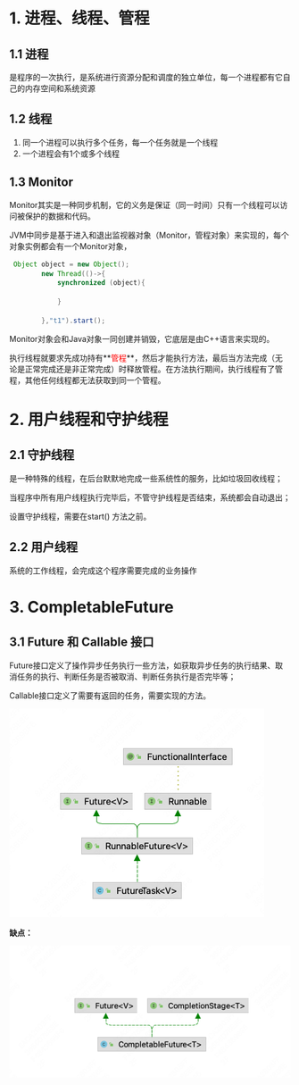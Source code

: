 # 1. 进程、线程、管程

## 1.1 进程

是程序的一次执行，是系统进行资源分配和调度的独立单位，每一个进程都有它自己的内存空间和系统资源





## 1.2 线程

1. 同一个进程可以执行多个任务，每一个任务就是一个线程
2. 一个进程会有1个或多个线程



## 1.3 Monitor

Monitor其实是一种同步机制，它的义务是保证（同一时间）只有一个线程可以访问被保护的数据和代码。

JVM中同步是基于进入和退出监视器对象（Monitor，管程对象）来实现的，每个对象实例都会有一个Monitor对象，

```java
 Object object = new Object();
        new Thread(()->{
            synchronized (object){

            }

        },"t1").start();
```

Monitor对象会和Java对象一同创建并销毁，它底层是由C++语言来实现的。

执行线程就要求先成功持有**<font color="red">管程</font>**，然后才能执行方法，最后当方法完成（无论是正常完成还是非正常完成）时释放管程。在方法执行期间，执行线程有了管程，其他任何线程都无法获取到同一个管程。



# 2. 用户线程和守护线程

## 2.1 守护线程

是一种特殊的线程，在后台默默地完成一些系统性的服务，比如垃圾回收线程；

当程序中所有用户线程执行完毕后，不管守护线程是否结束，系统都会自动退出；

设置守护线程，需要在start() 方法之前。



## 2.2 用户线程

系统的工作线程，会完成这个程序需要完成的业务操作



# 3. CompletableFuture

## 3.1 Future 和 Callable 接口

Future接口定义了操作异步任务执行一些方法，如获取异步任务的执行结果、取消任务的执行、判断任务是否被取消、判断任务执行是否完毕等；

Callable接口定义了需要有返回的任务，需要实现的方法。

![01](./01.png)

**缺点：**

![02](../img/02.png)